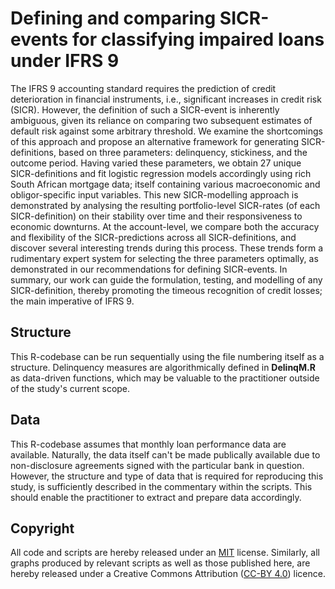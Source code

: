 # Defining and comparing SICR-events for classifying impaired loans under IFRS 9

The IFRS 9 accounting standard requires the prediction of credit deterioration in financial instruments, i.e., significant increases in credit risk (SICR).  However, the definition of such a SICR-event is inherently ambiguous, given its reliance on comparing two subsequent estimates of default risk against some arbitrary threshold. We examine the shortcomings of this approach and propose an alternative framework for generating SICR-definitions, based on three parameters: delinquency, stickiness, and the outcome period. Having varied these parameters, we obtain 27 unique SICR-definitions and fit logistic regression models accordingly using rich South African mortgage data; itself containing various macroeconomic and obligor-specific input variables. This new SICR-modelling approach is demonstrated by analysing the resulting portfolio-level SICR-rates (of each SICR-definition) on their stability over time and their responsiveness to economic downturns. At the account-level, we compare both the accuracy and flexibility of the SICR-predictions across all SICR-definitions, and discover several interesting trends during this process. These trends form a rudimentary expert system for selecting the three parameters optimally, as demonstrated in our recommendations for defining SICR-events. In summary, our work can guide the formulation, testing, and modelling of any SICR-definition, thereby promoting the timeous recognition of credit losses; the main imperative of IFRS 9.

## Structure
This R-codebase can be run sequentially using the file numbering itself as a structure. Delinquency measures are algorithmically defined in **DelinqM.R** as data-driven functions, which may be valuable to the practitioner outside of the study's current scope.

## Data
This R-codebase assumes that monthly loan performance data are available. Naturally, the data itself can't be made publically available due to non-disclosure agreements signed with the particular bank in question. However, the structure and type of data that is required for reproducing this study, is sufficiently described in the commentary within the scripts. This should enable the practitioner to extract and prepare data accordingly.

## Copyright
All code and scripts are hereby released under an [MIT](https://opensource.org/licenses/MIT) license. Similarly, all graphs produced by relevant scripts as well as those published here, are hereby released under a Creative Commons Attribution ([CC-BY 4.0](https://creativecommons.org/licenses/by/4.0/)) licence.
